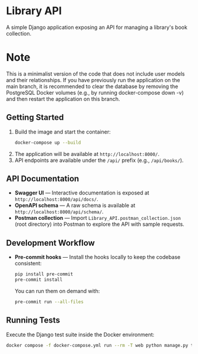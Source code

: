 # Library API

A simple Django application exposing an API for managing a library's book collection.

# Note
This is a minimalist version of the code that does not include user models and their relationships.
If you have previously run the application on the main branch, it is recommended to clear the database by removing the PostgreSQL Docker volumes
(e.g., by running docker-compose down -v) and then restart the application on this branch.


## Getting Started

1. Build the image and start the container:
   ```bash
   docker-compose up --build
   ```
2. The application will be available at `http://localhost:8000/`.
3. API endpoints are available under the `/api/` prefix (e.g., `/api/books/`).

## API Documentation

- **Swagger UI** — Interactive documentation is exposed at `http://localhost:8000/api/docs/`.
- **OpenAPI schema** — A raw schema is available at `http://localhost:8000/api/schema/`.
- **Postman collection** — Import `Library_API.postman_collection.json` (root directory) into Postman to explore the API with sample requests.

## Development Workflow

- **Pre-commit hooks** — Install the hooks locally to keep the codebase consistent:
  ```bash
  pip install pre-commit
  pre-commit install
  ```
  You can run them on demand with:
  ```bash
  pre-commit run --all-files
  ```

## Running Tests

Execute the Django test suite inside the Docker environment:

```bash
docker compose -f docker-compose.yml run --rm -T web python manage.py test --settings=library_project.settings
```

